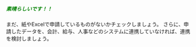 ##### <span style="color: green;">素晴らしいです！！</span>

まだ、紙やExcelで申請しているものがないかチェックしましょう。
さらに、申請したデータを、会計、給与、人事などのシステムに連携していなければ、連携を検討しましょう。

